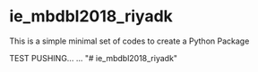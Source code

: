 # ie_mbdbl2018_riyadk
This is a simple minimal set of codes to create a Python Package

TEST PUSHING...
...
"# ie_mbdbl2018_riyadk" 
